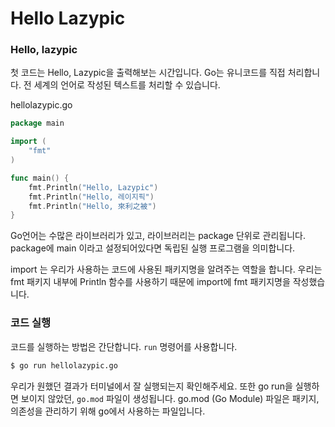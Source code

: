 # Hello Lazypic

### Hello, lazypic
첫 코드는 Hello, Lazypic을 출력해보는 시간입니다.
Go는 유니코드를 직접 처리합니다. 전 세계의 언어로 작성된 텍스트를 처리할 수 있습니다.

hellolazypic.go
```go
package main

import (
    "fmt"
)

func main() {
    fmt.Println("Hello, Lazypic")
    fmt.Println("Hello, 레이지픽")
    fmt.Println("Hello, 來利之被")
}
```

Go언어는 수많은 라이브러리가 있고, 라이브러리는 package 단위로 관리됩니다.
package에 main 이라고 설정되어있다면 독립된 실행 프로그램을 의미합니다.

import 는 우리가 사용하는 코드에 사용된 패키지명을 알려주는 역할을 합니다.
우리는 fmt 패키지 내부에 Println 함수를 사용하기 때문에 import에 fmt 패키지명을 작성했습니다.


### 코드 실행
코드를 실행하는 방법은 간단합니다. `run` 명령어를 사용합니다.

```bash
$ go run hellolazypic.go
```

우리가 원했던 결과가 터미널에서 잘 실행되는지 확인해주세요. 또한 go run을 실행하면 보이지 않았던, `go.mod` 파일이 생성됩니다.
go.mod (Go Module) 파일은 패키지, 의존성을 관리하기 위해 go에서 사용하는 파일입니다.

